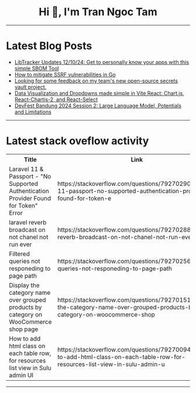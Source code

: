 <h1 align="center">Hi 👋, I'm Tran Ngoc Tam</h1>

---

# Latest Blog Posts 
<!-- BLOG-POST-LIST:START -->
- [LibTracker Updates 12/10/24: Get to personally know your apps with this simple SBOM Tool](https://dev.to/windmillcode/libtracker-updates-121024-get-to-personally-know-your-apps-with-this-simple-sbom-tool-420l)
- [How to mitigate SSRF vulnerabilities in Go](https://dev.to/snyk/how-to-mitigate-ssrf-vulnerabilities-in-go-38ib)
- [Looking for some feedback on my team&#39;s new open-source secrets vault project.](https://dev.to/felipe_araujo_01631536848/looking-for-some-feedback-on-my-teams-new-open-source-secrets-vault-project-44i4)
- [Data Visualization and Dropdowns made simple in Vite React: Chart.js, React-Chartjs-2, and React-Select](https://dev.to/lawaniej/data-visualization-and-dropdowns-made-simple-in-vite-react-chartjs-react-chartjs-2-and-28d4)
- [DevFest Bandung 2024 Session 2: Large Language Model, Potentials and Limitations](https://dev.to/idlionora/devfest-bandung-2024-session-2-large-language-model-potentials-and-limitations-22c6)
<!-- BLOG-POST-LIST:END -->

---

# Latest stack oveflow activity
<table>
  <tr><th>Title</th><th>Link</th></tr>
  <!-- STACKOVERFLOW:START --><tr><td>Laravel 11 &amp; Passport - &quot;No Supported Authentication Provider Found for Token&quot; Error</td><td>https://stackoverflow.com/questions/79270290/laravel-11-passport-no-supported-authentication-provider-found-for-token-e</td></tr><tr><td>laravel reverb broadcast on not chanel not run ever</td><td>https://stackoverflow.com/questions/79270288/laravel-reverb-broadcast-on-not-chanel-not-run-ever</td></tr><tr><td>Filtered queries not responeding to page path</td><td>https://stackoverflow.com/questions/79270256/filtered-queries-not-responeding-to-page-path</td></tr><tr><td>Display the category name over grouped products by category on WooCommerce shop page</td><td>https://stackoverflow.com/questions/79270151/display-the-category-name-over-grouped-products-by-category-on-woocommerce-shop</td></tr><tr><td>How to add html class on each table row, for resources list view in Sulu admin UI</td><td>https://stackoverflow.com/questions/79270094/how-to-add-html-class-on-each-table-row-for-resources-list-view-in-sulu-admin-u</td></tr><!-- STACKOVERFLOW:END -->
</table>

---


